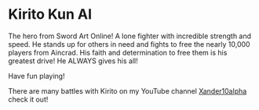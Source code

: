 # Kirito Kun AI

The hero from Sword Art Online! A lone fighter with incredible strength and speed. He stands up for others in need and fights to free the nearly 10,000 players from Aincrad. His faith and determination to free them is his greatest drive! He ALWAYS gives his all!

Have fun playing!

There are many battles with Kirito on my YouTube channel [Xander10alpha](https://www.youtube.com/@Xander10alpha) check it out!